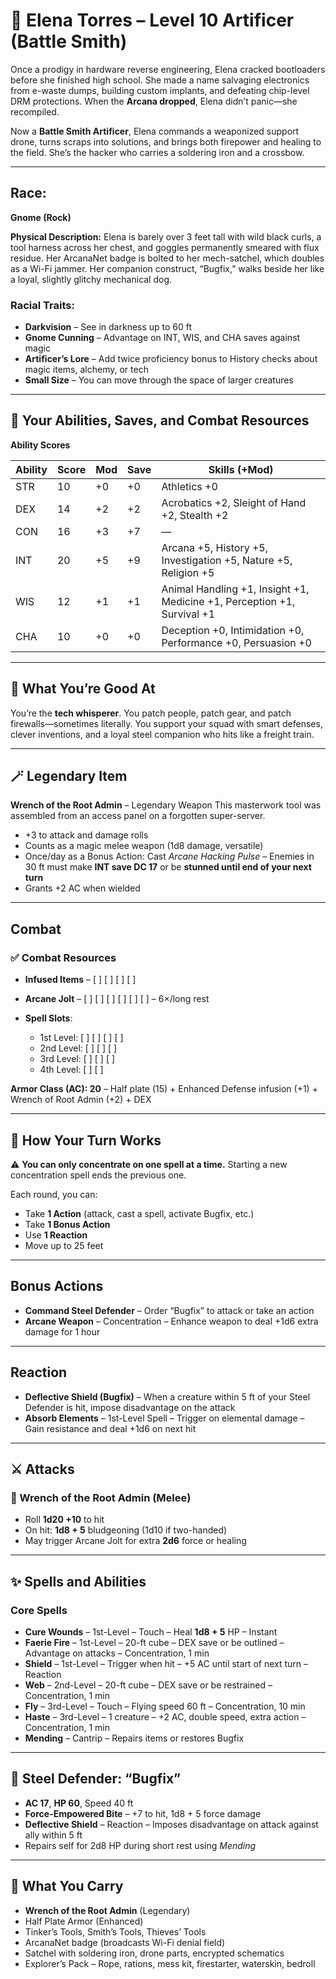 # 🧵 Elena Torres – Level 10 Artificer (Battle Smith)

Once a prodigy in hardware reverse engineering, Elena cracked bootloaders before she finished high school. She made a name salvaging electronics from e-waste dumps, building custom implants, and defeating chip-level DRM protections. When the **Arcana dropped**, Elena didn’t panic—she recompiled.

Now a **Battle Smith Artificer**, Elena commands a weaponized support drone, turns scraps into solutions, and brings both firepower and healing to the field. She’s the hacker who carries a soldering iron and a crossbow.

---

## Race:

**Gnome (Rock)**

**Physical Description:** Elena is barely over 3 feet tall with wild black curls, a tool harness across her chest, and goggles permanently smeared with flux residue. Her ArcanaNet badge is bolted to her mech-satchel, which doubles as a Wi-Fi jammer. Her companion construct, “Bugfix,” walks beside her like a loyal, slightly glitchy mechanical dog.

### Racial Traits:

* **Darkvision** – See in darkness up to 60 ft
* **Gnome Cunning** – Advantage on INT, WIS, and CHA saves against magic
* **Artificer’s Lore** – Add twice proficiency bonus to History checks about magic items, alchemy, or tech
* **Small Size** – You can move through the space of larger creatures

---

## 🧠 Your Abilities, Saves, and Combat Resources

**Ability Scores**

| Ability | Score | Mod | Save | Skills (+Mod)                                         |
|--------|-------|-----|------|---------------------------------------------------------|
| STR    | 10    | +0  | +0   | Athletics +0                                           |
| DEX    | 14    | +2  | +2   | Acrobatics +2, Sleight of Hand +2, Stealth +2          |
| CON    | 16    | +3  | +7   | —                                                      |
| INT    | 20    | +5  | +9   | Arcana +5, History +5, Investigation +5, Nature +5, Religion +5 |
| WIS    | 12    | +1  | +1   | Animal Handling +1, Insight +1, Medicine +1, Perception +1, Survival +1 |
| CHA    | 10    | +0  | +0   | Deception +0, Intimidation +0, Performance +0, Persuasion +0 |

---

## 🎯 What You’re Good At

You’re the **tech whisperer**. You patch people, patch gear, and patch firewalls—sometimes literally. You support your squad with smart defenses, clever inventions, and a loyal steel companion who hits like a freight train.

---

## 🪄 Legendary Item

**Wrench of the Root Admin** – Legendary Weapon
This masterwork tool was assembled from an access panel on a forgotten super-server.

* +3 to attack and damage rolls
* Counts as a magic melee weapon (1d8 damage, versatile)
* Once/day as a Bonus Action: Cast *Arcane Hacking Pulse* – Enemies in 30 ft must make **INT save DC 17** or be **stunned until end of your next turn**
* Grants +2 AC when wielded

---

## Combat

### ✅ Combat Resources

* **Infused Items** – \[ ] \[ ] \[ ] \[ ]
* **Arcane Jolt** – \[ ] \[ ] \[ ] \[ ] \[ ] \[ ] – 6×/long rest
* **Spell Slots**:

  * 1st Level: \[ ] \[ ] \[ ] \[ ]
  * 2nd Level: \[ ] \[ ] \[ ]
  * 3rd Level: \[ ] \[ ] \[ ]
  * 4th Level: \[ ] \[ ]

**Armor Class (AC): 20** – Half plate (15) + Enhanced Defense infusion (+1) + Wrench of Root Admin (+2) + DEX

---

## 🧐 How Your Turn Works

⚠️ **You can only concentrate on one spell at a time.** Starting a new concentration spell ends the previous one.

Each round, you can:

* Take **1 Action** (attack, cast a spell, activate Bugfix, etc.)
* Take **1 Bonus Action**
* Use **1 Reaction**
* Move up to 25 feet

---

## Bonus Actions

* **Command Steel Defender** – Order “Bugfix” to attack or take an action
* **Arcane Weapon** – Concentration – Enhance weapon to deal +1d6 extra damage for 1 hour

---

## Reaction

* **Deflective Shield (Bugfix)** – When a creature within 5 ft of your Steel Defender is hit, impose disadvantage on the attack
* **Absorb Elements** – 1st-Level Spell – Trigger on elemental damage – Gain resistance and deal +1d6 on next hit

---

## ⚔️ Attacks

### 🔧 Wrench of the Root Admin (Melee)

* Roll **1d20 +10** to hit
* On hit: **1d8 + 5** bludgeoning (1d10 if two-handed)
* May trigger Arcane Jolt for extra **2d6** force or healing

---

## ✨ Spells and Abilities

### Core Spells

* **Cure Wounds** – 1st-Level – Touch – Heal **1d8 + 5** HP – Instant
* **Faerie Fire** – 1st-Level – 20-ft cube – DEX save or be outlined – Advantage on attacks – Concentration, 1 min
* **Shield** – 1st-Level – Trigger when hit – +5 AC until start of next turn – Reaction
* **Web** – 2nd-Level – 20-ft cube – DEX save or be restrained – Concentration, 1 min
* **Fly** – 3rd-Level – Touch – Flying speed 60 ft – Concentration, 10 min
* **Haste** – 3rd-Level – 1 creature – +2 AC, double speed, extra action – Concentration, 1 min
* **Mending** – Cantrip – Repairs items or restores Bugfix

---

## 🤖 Steel Defender: “Bugfix”

* **AC 17**, **HP 60**, Speed 40 ft
* **Force-Empowered Bite** – +7 to hit, 1d8 + 5 force damage
* **Deflective Shield** – Reaction – Imposes disadvantage on attack against ally within 5 ft
* Repairs self for 2d8 HP during short rest using *Mending*

---

## 🎒 What You Carry

* **Wrench of the Root Admin** (Legendary)
* Half Plate Armor (Enhanced)
* Tinker’s Tools, Smith’s Tools, Thieves’ Tools
* ArcanaNet badge (broadcasts Wi-Fi denial field)
* Satchel with soldering iron, drone parts, encrypted schematics
* Explorer’s Pack – Rope, rations, mess kit, firestarter, waterskin, bedroll
